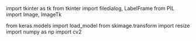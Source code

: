 import tkinter as tk
from tkinter import filedialog, LabelFrame
from PIL import Image, ImageTk

from keras.models import load_model
from skimage.transform import resize
import numpy as np
import cv2